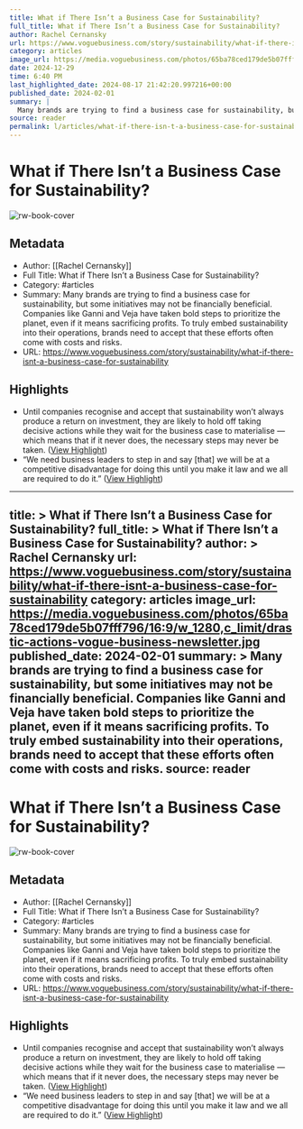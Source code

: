 ```yaml
---
title: What if There Isn’t a Business Case for Sustainability?
full_title: What if There Isn’t a Business Case for Sustainability?
author: Rachel Cernansky
url: https://www.voguebusiness.com/story/sustainability/what-if-there-isnt-a-business-case-for-sustainability
category: articles
image_url: https://media.voguebusiness.com/photos/65ba78ced179de5b07fff796/16:9/w_1280,c_limit/drastic-actions-vogue-business-newsletter.jpg
date: 2024-12-29
time: 6:40 PM
last_highlighted_date: 2024-08-17 21:42:20.997216+00:00
published_date: 2024-02-01
summary: |
  Many brands are trying to find a business case for sustainability, but some initiatives may not be financially beneficial. Companies like Ganni and Veja have taken bold steps to prioritize the planet, even if it means sacrificing profits. To truly embed sustainability into their operations, brands need to accept that these efforts often come with costs and risks.
source: reader
permalink: l/articles/what-if-there-isn-t-a-business-case-for-sustainability
---
```

# What if There Isn’t a Business Case for Sustainability?

![rw-book-cover](https://media.voguebusiness.com/photos/65ba78ced179de5b07fff796/16:9/w_1280,c_limit/drastic-actions-vogue-business-newsletter.jpg)

## Metadata
- Author: [[Rachel Cernansky]]
- Full Title: What if There Isn’t a Business Case for Sustainability?
- Category: #articles
- Summary: Many brands are trying to find a business case for sustainability, but some initiatives may not be financially beneficial. Companies like Ganni and Veja have taken bold steps to prioritize the planet, even if it means sacrificing profits. To truly embed sustainability into their operations, brands need to accept that these efforts often come with costs and risks.
- URL: https://www.voguebusiness.com/story/sustainability/what-if-there-isnt-a-business-case-for-sustainability

## Highlights
- Until companies recognise and accept that sustainability won’t always produce a return on investment, they are likely to hold off taking decisive actions while they wait for the business case to materialise — which means that if it never does, the necessary steps may never be taken. ([View Highlight](https://read.readwise.io/read/01j5h4hwhqjegnt9rhhewswwvn))
- “We need business leaders to step in and say [that] we will be at a competitive disadvantage for doing this until you make it law and we all are required to do it.” ([View Highlight](https://read.readwise.io/read/01j5h4n53vgdj3rdqh7my79rgq))


---
title: >
  What if There Isn’t a Business Case for Sustainability?
full_title: >
  What if There Isn’t a Business Case for Sustainability?
author: >
  Rachel Cernansky
url: https://www.voguebusiness.com/story/sustainability/what-if-there-isnt-a-business-case-for-sustainability
category: articles
image_url: https://media.voguebusiness.com/photos/65ba78ced179de5b07fff796/16:9/w_1280,c_limit/drastic-actions-vogue-business-newsletter.jpg
published_date: 2024-02-01
summary: >
  Many brands are trying to find a business case for sustainability, but some initiatives may not be financially beneficial. Companies like Ganni and Veja have taken bold steps to prioritize the planet, even if it means sacrificing profits. To truly embed sustainability into their operations, brands need to accept that these efforts often come with costs and risks.
source: reader
---
# What if There Isn’t a Business Case for Sustainability?

![rw-book-cover](https://media.voguebusiness.com/photos/65ba78ced179de5b07fff796/16:9/w_1280,c_limit/drastic-actions-vogue-business-newsletter.jpg)

## Metadata
- Author: [[Rachel Cernansky]]
- Full Title: What if There Isn’t a Business Case for Sustainability?
- Category: #articles
- Summary: Many brands are trying to find a business case for sustainability, but some initiatives may not be financially beneficial. Companies like Ganni and Veja have taken bold steps to prioritize the planet, even if it means sacrificing profits. To truly embed sustainability into their operations, brands need to accept that these efforts often come with costs and risks.
- URL: https://www.voguebusiness.com/story/sustainability/what-if-there-isnt-a-business-case-for-sustainability

## Highlights
- Until companies recognise and accept that sustainability won’t always produce a return on investment, they are likely to hold off taking decisive actions while they wait for the business case to materialise — which means that if it never does, the necessary steps may never be taken. ([View Highlight](https://read.readwise.io/read/01j5h4hwhqjegnt9rhhewswwvn))
- “We need business leaders to step in and say [that] we will be at a competitive disadvantage for doing this until you make it law and we all are required to do it.” ([View Highlight](https://read.readwise.io/read/01j5h4n53vgdj3rdqh7my79rgq))


